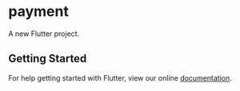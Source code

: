 # payment

A new Flutter project.

## Getting Started

For help getting started with Flutter, view our online
[documentation](https://flutter.io/).
